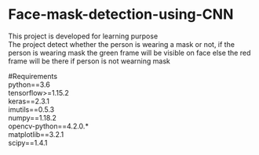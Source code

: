 # Face-mask-detection-using-CNN
This project is developed for learning purpose<br>
The project detect whether the person is wearing a mask or not, if the person is wearing mask the green frame will be visible on face else the red frame will be there if person is not wearning mask<br>

#Requirements<br>
python==3.6<br>
tensorflow>=1.15.2<br>
keras==2.3.1<br>
imutils==0.5.3<br>
numpy==1.18.2<br>
opencv-python==4.2.0.*<br>
matplotlib==3.2.1<br>
scipy==1.4.1<br>
